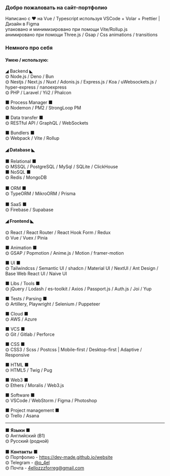 ### Добро пожаловать на сайт-портфолио

Написано с ♥️ на Vue / Typescript используя VSCode + Volar + Prettier | Дизайн в Figma<br>
упаковано и минимизировано при помощи Vite/Rollup.js<br>
анимировано при помощи Three.js / Gsap / Css animations / transitions<br>

### Немного про себя

#### Умею / использую:

◢ Backend ◣
<br>
⏣ Node.js / Deno / Bun
<br>
⏣ Nestjs / Next.js / Nuxt / Adonis.js / Express.js / Koa / uWebsockets.js / hyper-express / nanoexpress
<br>
⏣ PHP / Laravel / Yii2 / Phalcon
<br>

■ Process Manager ■
<br>
⏣ Nodemon / PM2 / StrongLoop PM
<br>

■ Data transfer ■
<br>
⏣ RESTful API / GraphQL / WebSockets
<br>

■ Bundlers ■
<br>
⏣ Webpack / Vite / Rollup
<br>

#### ◢ Database ◣

■ Relational ■
<br>
⏣ MSSQL / PostgreSQL / MySql / SQLite / ClickHouse
<br>
■ NoSQL ■
<br>
⏣ Redis / MongoDB
<br><br>
■ ORM ■
<br>
⏣ TypeORM / MikroORM / Prisma
<br><br>
■ SaaS ■
<br>
⏣ Firebase / Supabase
<br>

#### ◢ Frontend ◣

⏣ React / React Router / React Hook Form / Redux
<br>
⏣ Vue / Vuex / Pinia
<br>

■ Animation ■
<br>
⏣ GSAP / Popmotion / Anime.js / Motion / framer-motion
<br>

■ UI ■
<br>
⏣ Tailwindcss / Semantic UI / shadcn / Material UI / NextUI / Ant Design / Base Web React UI / Naive UI
<br>

■ Libs / Tools ■
<br>
⏣ jQuery / Lodash / es-toolkit / Axios / Passport.js / Auth.js / Joi / Yup
<br>

■ Tests / Parsing ■
<br>
⏣ Artillery, Playwright / Selenium / Puppeteer
<br>

■ Cloud ■
<br>
⏣ AWS / Azure
<br>

■ VCS ■
<br>
⏣ Git / Gitlab / Perforce
<br>

■ CSS ■
<br>
⏣ CSS3 / Scss / Postcss | Mobile-first / Desktop-first | Adaptive / Responsive
<br>

■ HTML ■
<br>
⏣ HTML5 / Twig / Pug
<br>

■ Web3 ■
<br>
⏣ Ethers / Moralis / Web3.js
<br>

■ Software ■
<br>
⏣ VSCode / WebStorm / Figma / Photoshop
<br>

■ Project management ■
<br>
⏣ Trello / Asana
<br>

---

■ <b>Языки</b> ■
<br>
⏣ Английский (B1)
<br>
⏣ Русский (родной)
<br><br>
■ <b>Контакты</b> ■
<br>
⏣ Портфолио - https://dev-made.github.io/website
<br>
⏣ Telegram - [@o_4el](https://t.me/o_4el)
<br>
⏣ Почта - 4ellozzzforreg@gmail.com

<!--
<br>
⏣ [GitHub](https://github.com/dev-made)
-->
